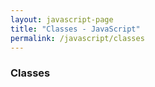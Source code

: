 ```yaml
---
layout: javascript-page
title: "Classes - JavaScript"
permalink: /javascript/classes
---
```


### Classes
